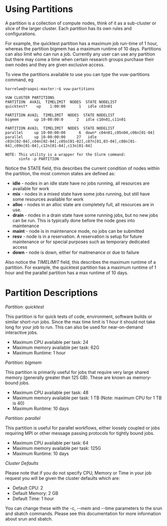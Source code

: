 # Using Partitions

A partition is a collection of compute nodes, think of it as a sub-cluster or
slice of the larger cluster.  Each partition has its own rules and
configurations.  

For example, the quicktest partition has a maximum job run-time of 1 hour, whereas the partition
bigmem has a maximum runtime of 10 days.  Partitions can also
limit who can run a job.  Currently any user can use any partition but there
may come a time when certain research groups purchase their own nodes and they are
given exclusive access.

To view the partitions available to use you can type the vuw-partitions
command, eg

```
harrelwe@raapoi-master:~$ vuw-partitions 

VUW CLUSTER PARTITIONS
PARTITION  AVAIL  TIMELIMIT  NODES  STATE NODELIST
quicktest*    up    1:00:00      1   idle c03n01

PARTITION AVAIL  TIMELIMIT  NODES  STATE NODELIST
bigmem       up 10-00:00:0      2   idle c10n01,c11n01

PARTITION AVAIL  TIMELIMIT  NODES  STATE NODELIST
parallel     up 10-00:00:00      6  down* c04n01,c05n04,c06n[01-04]
parallel     up 10-00:00:00     27   idle
c03n[02-04],c04n[02-04],c05n[01-02],c07n[01,03-04],c08n[01-04],c09n[01-04],c12n[01-04],c13n[01-04]

NOTE: This utility is a wrapper for the Slurm command:
      sinfo -p PARTITION
```      

Notice the STATE field, this describes the current condition of nodes within the
partition, the most common states are defined as:

* __idle__ - nodes in an idle state have no jobs running, all resources are available
for work
* __mix__ - nodes in a mixed state have some jobs running, but still have some
resources available for work
* __alloc__ - nodes in an alloc state are completely full, all resources are in use.
* __drain__ - nodes in a drain state have some running jobs, but no new jobs can be
run.  This is typically done before the node goes into maintenance
* __maint__ - node is in maintenance mode, no jobs can be submitted
* __resv__ - node is in a reservation.  A reservation is setup for future maintenance
or for special purposes such as temporary dedicated access
* __down__ - node is down, either for maitnenance or due to failure

Also notice the _TIMELIMIT_ field, this describes the maximum runtime of a
partition.  For example, the quicktest partition has a maximum runtime of 1 
hour and the parallel partition has a max runtime of 10 days.

# Partition Descriptions

_Partition: quicktest_

This partition is for quick tests of code, environment, software builds or
similar short-run jobs.  Since the max time limit is 1 hour it should not take
long for your job to run.  This can also be used for near-on-demand interactive
jobs.

* Maximum CPU available per task: 24
* Maximum memory available per task: 62G
* Maximum Runtime: 1 hour

_Partition: bigmem_

This partition is primarily useful for jobs that require very large shared
memory (generally greater than 125 GB).  These are known as memory-bound jobs.

* Maximum CPU available per task: 48
* Maximum memory available per task: 1 TB (Note: maximum CPU for 1 TB is 40)
* Maximum Runtime: 10 days

_Partition: parallel_

This partition is useful for parallel workflows, either loosely coupled or jobs
requiring MPI or other message passing protocols for tightly bound jobs.

* Maximum CPU available per task: 64
* Maximum memory available per task: 125G
* Maximum Runtime: 10 days

_Cluster Defaults_

Please note that if you do not specify CPU, Memory or Time in your job request
you will be given the cluster defaults which are:

* Default CPU: 2
* Default Memory: 2 GB
* Default Time: 1 hour

You can change these with the -c, --mem and --time parameters to the srun and
sbatch commands.  Please see this documentation for more information about srun
and sbatch.
